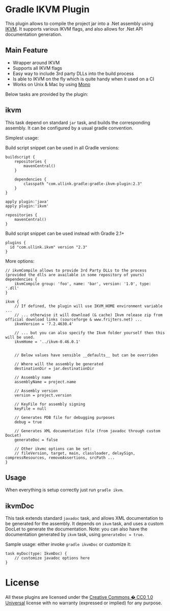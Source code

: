 # Gradle IKVM Plugin 

This plugin allows to compile the project jar into a .Net assembly using [IKVM](http://www.ikvm.net/).
It supports various IKVM flags, and also allows for .Net API documentation generation.

## Main Feature 
- Wrapper around IKVM
- Supports all IKVM flags
- Easy way to include 3rd party DLLs into the build process
- Is able to IKVM on the fly which is quite handy when it used on a CI
- Works on Unix & Mac by using [Mono](http://www.mono-project.com/)


Below tasks are provided by the plugin:

## ikvm

This task depend on standard `jar` task, and builds the corresponding assembly.
It can be configured by a usual gradle convention.

Simplest usage:

Build script snippet can be used in all Gradle versions:

    buildscript {
        repositories {
            mavenCentral()
        }
    
        dependencies {
            classpath "com.ullink.gradle:gradle-ikvm-plugin:2.3"
        }
    }
    
    apply plugin:'java'
    apply plugin:'ikvm'

    repositories {
        mavenCentral()
    }

Build script snippet can be used instead with Gradle 2.1+

    plugins {
      id "com.ullink.ikvm" version "2.3"
    }

More options:

    // ikvmCompile allows to provide 3rd Party DLLs to the process (provided the dlls are available in some repository of yours)
    dependencies {
        ikvmCompile group: 'foo', name: 'bar', version: '1.0', type: '.dll'
    }
    
    ikvm {
        // If defined, the plugin will use IKVM_HOME environment variable ...
        // ... otherwise it will download (& cache) Ikvm release zip from official download links (sourceforge & www.frijters.net) ...
        ikvmVersion = '7.2.4630.4'
        
        // ... but you can also specify the Ikvm folder yourself then this will be used.
        ikvmHome = '../ikvm-0.46.0.1'
        
        
        // Below values have sensible __defaults__ but can be overriden
        
        // Where will the assembly be generated
        destinationDir = jar.destinationDir
        
        // Assembly name
        assemblyName = project.name
        
        // Assembly version
        version = project.version
        
        // KeyFile for assembly signing
        keyFile = null
        
        // Generates PDB file for debugging purposes
        debug = true
        
        // Generates XML documentation file (from javadoc through custom DocLet)
        generateDoc = false
        
        // Other ikvmc options can be set:
        // fileVersion, target, main, classloader, delaySign, compressResources, removeAssertions, srcPath ...
    }

## Usage

When everything is setup correctly just run `gradle ikvm`.


## ikvmDoc

This task extends standard `javadoc` task, and allows XML documentation to be generated for the assembly.
It depends on `ikvm` task, and uses a custom DocLet to generate the documentation.
Note: you can also have the documentation generated by `ikvm` task, using `generateDoc = true`.

Sample usage: either invoke `gradle ikvmDoc` or customize it:

    task myDoc(type: IkvmDoc) {
        // customize javadoc options here
    }

# License

All these plugins are licensed under the [Creative Commons � CC0 1.0 Universal](http://creativecommons.org/publicdomain/zero/1.0/) license with no warranty (expressed or implied) for any purpose.

